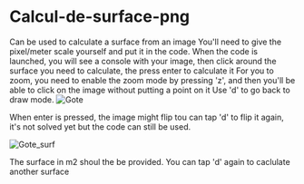 # Calcul-de-surface-png
Can be used to calculate a surface from an image
You'll need to give the pixel/meter scale yourself and put it in the code.
When the code is launched, you will see a console with your image, then click around the surface you need to calculate, the press enter to calculate it
For you to zoom, you need to enable the zoom mode by pressing 'z', and then you'll be able to click on the image without putting a point on it
Use 'd' to go back to draw mode.
![Gote](https://github.com/user-attachments/assets/cfb3938a-7ae9-44df-a891-335b053e6a1a)

When enter is pressed, the image might flip tou can tap 'd' to flip it again, it's not solved yet but the code can still be used. 

![Gote_surf](https://github.com/user-attachments/assets/d98843ef-ff5a-4d9a-aae1-3f51c096cd35)

The surface in m2 shoul the be provided. You can tap 'd' again to caclulate another surface
